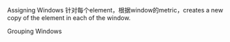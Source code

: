 Assigning Windows
针对每个element，根据window的metric，creates a new copy of the element in each of the window.

Grouping Windows
